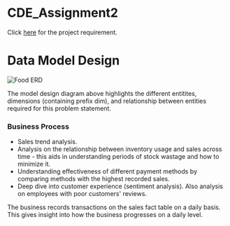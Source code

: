# CDE_Assignment2
Click [here](https://drive.google.com/file/d/1oY-GMlcOtHUgz5_HDgWoDgVw3JyEGYEI/view) for the project requirement. 
# Data Model Design
![Food ERD](https://github.com/user-attachments/assets/f5c30b33-6224-4161-8558-859b94ea4fed)

The model design diagram above highlights the different entitites, dimensions (containing prefix dim), and relationship between entities required for this problem statement. 
### Business Process
- Sales trend analysis.
- Analysis on the relationship between inventory usage and sales across time - this aids in understanding periods of stock wastage and how to minimize it. 
- Understanding effectiveness of different payment methods by comparing methods with the highest recorded sales.
- Deep dive into customer experience (sentiment analysis). Also analysis on employees with poor customers' reviews.

The business records transactions on the sales fact table on a daily basis. This gives insight into how the business progresses on a daily level. 
